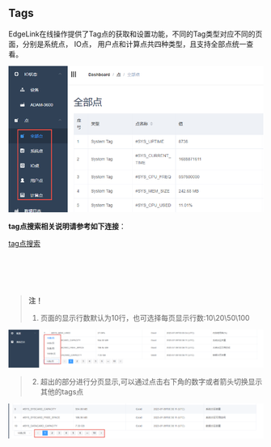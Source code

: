 ## Tags


EdgeLink在线操作提供了Tag点的获取和设置功能，不同的Tag类型对应不同的页面，分别是系统点， IO点， 用户点和计算点共四种类型，且支持全部点统一查看。　

![](tags_001.png)

__tag点搜索相关说明请参考如下连接__：

[tag点搜索](./tag_search/tag_search.html)

<br>

<br><br>

>**注！**
>
>1. 页面的显示行数默认为10行，也可选择每页显示行数:10\20\50\100

![](tags_002.png)

>
>2. 超出的部分进行分页显示,可以通过点击右下角的数字或者箭头切换显示其他的tags点

![](tags_003.png)

